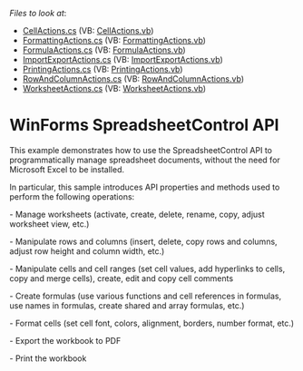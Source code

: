 <!-- default file list -->
*Files to look at*:

* [CellActions.cs](./CS/SpreadsheetControl/SpreadsheetActions/CellActions.cs) (VB: [CellActions.vb](./VB/SpreadsheetControl/SpreadsheetActions/CellActions.vb))
* [FormattingActions.cs](./CS/SpreadsheetControl/SpreadsheetActions/FormattingActions.cs) (VB: [FormattingActions.vb](./VB/SpreadsheetControl/SpreadsheetActions/FormattingActions.vb))
* [FormulaActions.cs](./CS/SpreadsheetControl/SpreadsheetActions/FormulaActions.cs) (VB: [FormulaActions.vb](./VB/SpreadsheetControl/SpreadsheetActions/FormulaActions.vb))
* [ImportExportActions.cs](./CS/SpreadsheetControl/SpreadsheetActions/ImportExportActions.cs) (VB: [ImportExportActions.vb](./VB/SpreadsheetControl/SpreadsheetActions/ImportExportActions.vb))
* [PrintingActions.cs](./CS/SpreadsheetControl/SpreadsheetActions/PrintingActions.cs) (VB: [PrintingActions.vb](./VB/SpreadsheetControl/SpreadsheetActions/PrintingActions.vb))
* [RowAndColumnActions.cs](./CS/SpreadsheetControl/SpreadsheetActions/RowAndColumnActions.cs) (VB: [RowAndColumnActions.vb](./VB/SpreadsheetControl/SpreadsheetActions/RowAndColumnActions.vb))
* [WorksheetActions.cs](./CS/SpreadsheetControl/SpreadsheetActions/WorksheetActions.cs) (VB: [WorksheetActions.vb](./VB/SpreadsheetControl/SpreadsheetActions/WorksheetActions.vb))
<!-- default file list end -->
# WinForms SpreadsheetControl API 


<p>This example demonstrates how to use the SpreadsheetControl API to programmatically manage spreadsheet documents, without the need for Microsoft Excel to be installed.</p>
<p>In particular, this sample introduces API properties and methods used to perform the following operations:</p>
<p>- Manage worksheets (activate, create, delete, rename, copy, adjust worksheet view, etc.)</p>
<p>- Manipulate rows and columns (insert, delete, copy rows and columns, adjust row height and column width, etc.)</p>
<p>- Manipulate cells and cell ranges (set cell values, add hyperlinks to cells, copy and merge cells), create, edit and copy cell comments</p>
<p>- Create formulas (use various functions and cell references in formulas, use names in formulas, create shared and array formulas, etc.)</p>
<p>- Format cells (set cell font, colors, alignment, borders, number format, etc.)</p>
<p>- Export the workbook to PDF</p>
<p>- Print the workbook</p>

<br/>


